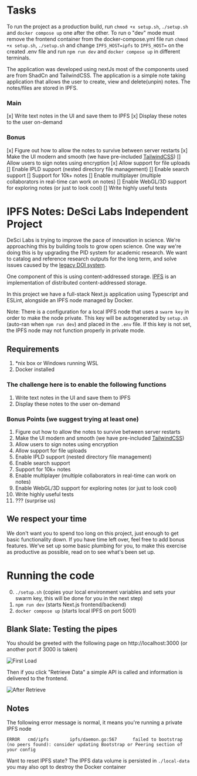 # Tasks

To run the project as a production build, run `chmod +x setup.sh`, `./setup.sh` and `docker compose up` one after the other.
To run o "dev" mode must remove the frontend container from the docker-compose.yml file run `chmod +x setup.sh`, `./setup.sh` and change `IPFS_HOST=ipfs` to `IPFS_HOST=` on the created .env file and run `npm run dev` and `docker compose up` in different terminals.

The application was developed using nextJs most of the components used are from ShadCn and TailwindCSS. The application is a simple note taking application that allows the user to create, view and delete(unpin) notes. The notes/files are stored in IPFS.

### Main

[x] Write text notes in the UI and save them to IPFS
[x] Display these notes to the user on-demand

### Bonus

[x] Figure out how to allow the notes to survive between server restarts
[x] Make the UI modern and smooth (we have pre-included [TailwindCSS](https://tailwindcss.com/docs/utility-first))
[] Allow users to sign notes using encryption
[x] Allow support for file uploads
[] Enable IPLD support (nested directory file management)
[] Enable search support
[] Support for 10k+ notes
[] Enable multiplayer (multiple collaborators in real-time can work on notes)
[] Enable WebGL/3D support for exploring notes (or just to look cool)
[] Write highly useful tests

# IPFS Notes: DeSci Labs Independent Project

DeSci Labs is trying to improve the pace of innovation in science. We're approaching this by building tools to grow open science. One way we're doing this is by upgrading the PID system for academic research. We want to catalog and reference research outputs for the long term, and solve issues caused by the [legacy DOI system](https://doi.org).

One component of this is using content-addressed storage. [IPFS](https://ipfs.io) is an implementation of distributed content-addressed storage.

In this project we have a full-stack Next.js application using Typescript and ESLint, alongside an IPFS node managed by Docker.

Note: There is a configuration for a local IPFS node that uses a `swarm key` in order to make the node private. This key will be autogenerated by `setup.sh` (auto-ran when `npm run dev`) and placed in the `.env` file. If this key is not set, the IPFS node may not function properly in private mode.

## Requirements

1. \*nix box or Windows running WSL
2. Docker installed

### The challenge here is to enable the following functions

1. Write text notes in the UI and save them to IPFS
2. Display these notes to the user on-demand

### Bonus Points (we suggest trying at least one)

1. Figure out how to allow the notes to survive between server restarts
2. Make the UI modern and smooth (we have pre-included [TailwindCSS](https://tailwindcss.com/docs/utility-first))
3. Allow users to sign notes using encryption
4. Allow support for file uploads
5. Enable IPLD support (nested directory file management)
6. Enable search support
7. Support for 10k+ notes
8. Enable multiplayer (multiple collaborators in real-time can work on notes)
9. Enable WebGL/3D support for exploring notes (or just to look cool)
10. Write highly useful tests
11. ??? (surprise us)

## We respect your time

We don't want you to spend too long on this project, just enough to get basic functionality down. If you have time left over, feel free to add bonus features. We've set up some basic plumbing for you, to make this exercise as productive as possible, read on to see what's been set up.

# Running the code

0. `./setup.sh` (copies your local environment variables and sets your swarm key, this will be done for you in the next step)
1. `npm run dev` (starts Next.js frontend/backend)
2. `docker compose up` (starts local IPFS on port 5001)

## Blank Slate: Testing the pipes

You should be greeted with the following page on http://localhost:3000 (or another port if 3000 is taken)

![First Load](https://bafkreidka3mfik5zjdvequupqhhj3kszvtiatff3h5ylbwsb4cgqaudtsm.ipfs.dweb.link)

Then if you click "Retrieve Data" a simple API is called and information is delivered to the frontend.

![After Retrieve](https://dweb.link/ipfs/bafkreictjcnzhje6fqh72jm7ttwx7q2qlqbjp4ru36uzrddzv4ol22yuya)

## Notes

The following error message is normal, it means you're running a private IPFS node

```
ERROR   cmd/ipfs        ipfs/daemon.go:567      failed to bootstrap (no peers found): consider updating Bootstrap or Peering section of your config
```

Want to reset IPFS state? The IPFS data volume is persisted in `./local-data` you may also opt to destroy the Docker container
